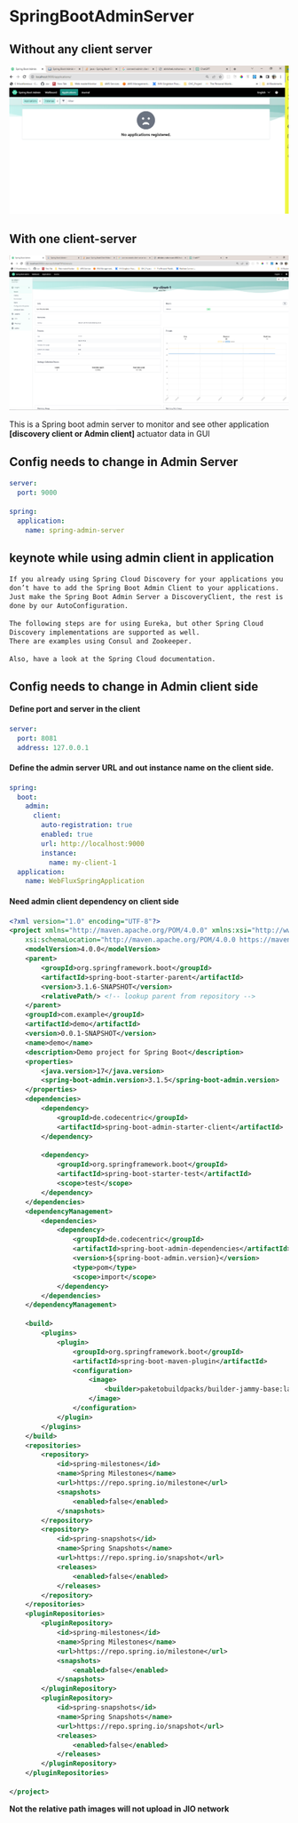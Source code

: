 # SpringBootAdminServer

## Without any client server
![Admin Server without any client GUI](Images/without_any_admin_client_server.png)

[comment]: <> (https://github.com/mabhisheksingh/SpringBootAdminServer/assets/87180842/3502c667-0dbe-46b7-b835-f6d1ab712134)

## With one client-server
![Admin Server with any client GUI](Images/without_a_single_admin_client.png)

[comment]: <> (https://github.com/mabhisheksingh/SpringBootAdminServer/assets/87180842/f7c74a2f-822f-4d1a-a446-dd6814be76c0)

This is a Spring boot admin server to monitor and see other application **[discovery client or Admin client]** actuator data in GUI

## Config needs to change in Admin Server
```yaml
server:
  port: 9000

spring:
  application:
    name: spring-admin-server
```

## keynote while using admin client  in application
```text
If you already using Spring Cloud Discovery for your applications you don’t have to add the Spring Boot Admin Client to your applications. 
Just make the Spring Boot Admin Server a DiscoveryClient, the rest is done by our AutoConfiguration.

The following steps are for using Eureka, but other Spring Cloud Discovery implementations are supported as well. 
There are examples using Consul and Zookeeper.

Also, have a look at the Spring Cloud documentation.
```

## Config needs to change in Admin client side
#### Define port and server in the client  
```yaml
server:
  port: 8081
  address: 127.0.0.1

```
#### Define the admin server URL and out instance name on the client side.
```yaml
spring:
  boot:
    admin:
      client:
        auto-registration: true
        enabled: true
        url: http://localhost:9000
        instance:
          name: my-client-1
  application:
    name: WebFluxSpringApplication

```
#### Need admin client dependency on client side
```xml
<?xml version="1.0" encoding="UTF-8"?>
<project xmlns="http://maven.apache.org/POM/4.0.0" xmlns:xsi="http://www.w3.org/2001/XMLSchema-instance"
	xsi:schemaLocation="http://maven.apache.org/POM/4.0.0 https://maven.apache.org/xsd/maven-4.0.0.xsd">
	<modelVersion>4.0.0</modelVersion>
	<parent>
		<groupId>org.springframework.boot</groupId>
		<artifactId>spring-boot-starter-parent</artifactId>
		<version>3.1.6-SNAPSHOT</version>
		<relativePath/> <!-- lookup parent from repository -->
	</parent>
	<groupId>com.example</groupId>
	<artifactId>demo</artifactId>
	<version>0.0.1-SNAPSHOT</version>
	<name>demo</name>
	<description>Demo project for Spring Boot</description>
	<properties>
		<java.version>17</java.version>
		<spring-boot-admin.version>3.1.5</spring-boot-admin.version>
	</properties>
	<dependencies>
		<dependency>
			<groupId>de.codecentric</groupId>
			<artifactId>spring-boot-admin-starter-client</artifactId>
		</dependency>

		<dependency>
			<groupId>org.springframework.boot</groupId>
			<artifactId>spring-boot-starter-test</artifactId>
			<scope>test</scope>
		</dependency>
	</dependencies>
	<dependencyManagement>
		<dependencies>
			<dependency>
				<groupId>de.codecentric</groupId>
				<artifactId>spring-boot-admin-dependencies</artifactId>
				<version>${spring-boot-admin.version}</version>
				<type>pom</type>
				<scope>import</scope>
			</dependency>
		</dependencies>
	</dependencyManagement>

	<build>
		<plugins>
			<plugin>
				<groupId>org.springframework.boot</groupId>
				<artifactId>spring-boot-maven-plugin</artifactId>
				<configuration>
					<image>
						<builder>paketobuildpacks/builder-jammy-base:latest</builder>
					</image>
				</configuration>
			</plugin>
		</plugins>
	</build>
	<repositories>
		<repository>
			<id>spring-milestones</id>
			<name>Spring Milestones</name>
			<url>https://repo.spring.io/milestone</url>
			<snapshots>
				<enabled>false</enabled>
			</snapshots>
		</repository>
		<repository>
			<id>spring-snapshots</id>
			<name>Spring Snapshots</name>
			<url>https://repo.spring.io/snapshot</url>
			<releases>
				<enabled>false</enabled>
			</releases>
		</repository>
	</repositories>
	<pluginRepositories>
		<pluginRepository>
			<id>spring-milestones</id>
			<name>Spring Milestones</name>
			<url>https://repo.spring.io/milestone</url>
			<snapshots>
				<enabled>false</enabled>
			</snapshots>
		</pluginRepository>
		<pluginRepository>
			<id>spring-snapshots</id>
			<name>Spring Snapshots</name>
			<url>https://repo.spring.io/snapshot</url>
			<releases>
				<enabled>false</enabled>
			</releases>
		</pluginRepository>
	</pluginRepositories>

</project>
```

**Not the relative path images will not upload in JIO network**
